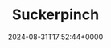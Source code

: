 ---
title: Suckerpinch
slug: 20240831T175244
date: 2024-08-31T17:52:44+0000
params:
  url: https://youtube.com/@tom7?si=LeUGbN4iSs8j19CO
tags:
- rss
- to-read
---